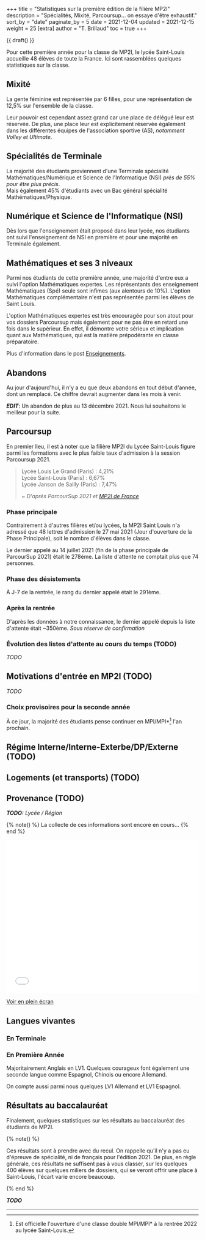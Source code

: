 +++
title = "Statistiques sur la première édition de la filière MP2I"
description = "Spécialités, Mixité, Parcoursup... on essaye d'être exhaustif."
sort_by = "date"
paginate_by = 5
date = 2021-12-04
updated = 2021-12-15
weight = 25
[extra]
author = "T. Brillaud"
toc = true
+++

{{ draft() }}

Pour cette première année pour la classe de MP2I, le lycée Saint-Louis accueille 48 élèves de toute la France. 
Ici sont rassemblées quelques statistiques sur la classe.

## Mixité

La gente féminine est représentée par 6 filles, pour une représentation de 12,5% sur l'ensemble de la classe.

Leur pouvoir est cependant assez grand car une place de délégué leur est réservée. De plus, une place leur est explicitement réservée également dans les différentes équipes de l'association sportive (AS), *notamment Volley et Ultimate*.

## Spécialités de Terminale

La majorité des étudiants proviennent d'une Terminale spécialité Mathématiques/Numérique et Science de l'Informatique (NSI) *près de 55% pour être plus précis*.  
Mais également 45% d'étudiants avec un Bac général spécialité Mathématiques/Physique.

## Numérique et Science de l'Informatique (NSI)

Dès lors que l'enseignement était proposé dans leur lycée, nos étudiants ont suivi l'enseignement de NSI en première et pour une majorité en Terminale également.

## Mathématiques et ses 3 niveaux

Parmi nos étudiants de cette première année, une majorité d'entre eux a suivi l'option Mathématiques expertes.
Les réprésentants des enseignement Mathématiques (Spé) seule sont infimes (aux alentours de 10%). L'option Mathématiques complémentaire n'est pas représentée parmi les élèves de Saint Louis.

L'option Mathématiques expertes est très encouragée pour son atout pour vos dossiers Parcoursup mais également pour ne pas être en retard une fois dans le supérieur. En effet, il démontre votre sérieux et implication quant aux Mathématiques, qui est la matière prépodérante en classe préparatoire.

Plus d'information dans le post [Enseignements](@/a-propos/enseignements.md). <!-- TODO: ajouter l'ancre -->

## Abandons

Au jour d'aujourd'hui, il n'y a eu que deux abandons en tout début d'année, dont un remplacé.
Ce chiffre devrait augmenter dans les mois à venir.

***EDIT***: Un abandon de plus au 13 décembre 2021. Nous lui souhaitons le meilleur pour la suite.

## Parcoursup 

En premier lieu, il est à noter que la filière MP2I du Lycée Saint-Louis figure parmi les formations avec le plus faible taux d'admission à la session Parcoursup 2021. 

>    Lycée Louis Le Grand (Paris) : 4,21%  
>    Lycée Saint-Louis (Paris) : 6,67%  
>    Lycée Janson de Sailly (Paris) : 7,47%
>
> ~ *D'après ParcourSup 2021 et [MP2I de France](https://github.com/mp2i-france/mp2i-france-website/blob/develop/contenu/filiere/la_filiere.md)*

### Phase principale

Contrairement à d'autres filières et/ou lycées, la MP2I Saint Louis n'a adressé que 48 lettres d'admission le 27 mai 2021 (Jour d'ouverture de la Phase Principale), soit le nombre d'élèves dans le classe.


Le dernier appelé au 14 juillet 2021 (fin de la phase principale de ParcourSup 2021) était le 278ème.
La liste d'attente ne comptait plus que 74 personnes.

### Phase des désistements

À J-7 de la rentrée, le rang du dernier appelé était le 291ème.

### Après la rentrée

D'après les données à notre connaissance, le dernier appelé depuis la liste d'attente était ~350ème.
*Sous réserve de confirmation*

### Évolution des listes d'attente au cours du temps (TODO)

*TODO*

## Motivations d'entrée en MP2I (TODO)

*TODO*

### Choix provisoires pour la seconde année

À ce jour, la majorité des étudiants pense continuer en MPI/MPI*[^1] l'an prochain.

## Régime Interne/Interne-Exterbe/DP/Externe (TODO)

## Logements (et transports) (TODO)

## Provenance (TODO)

***TODO:** Lycée / Région*

{% note() %}
La collecte de ces informations sont encore en cours...
{% end %}

<iframe width="100%" height="400px" frameborder="0" allowfullscreen src="//umap.openstreetmap.fr/fr/map/provenancemp2isl_689322?scaleControl=false&miniMap=true&scrollWheelZoom=false&zoomControl=true&allowEdit=false&moreControl=true&searchControl=null&tilelayersControl=null&embedControl=null&datalayersControl=expanded&onLoadPanel=undefined&captionBar=true"></iframe><p><a href="//umap.openstreetmap.fr/fr/map/provenancemp2isl_689322">Voir en plein écran</a></p>

## Langues vivantes

### En Terminale

### En Première Année

Majoritairement Anglais en LV1. Quelques courageux font également une seconde langue comme Espagnol, Chinois ou encore Allemand.

On compte aussi parmi nous quelques LV1 Allemand et LV1 Espagnol.

## Résultats au baccalauréat

Finalement, quelques statistiques sur les résultats au baccalauréat des étudiants de MP2I.

{% note() %}

Ces résultats sont à prendre avec du recul. On rappelle qu'il n'y a pas eu d'épreuve de spécialité, ni de français pour l'édition 2021. De plus, en règle générale, ces résultats ne suffisent pas à vous classer, sur les quelques 400 élèves sur quelques miliers de dossiers, qui se veront offrir une place à Saint-Louis, l'écart varie encore beaucoup.

{% end %}

***TODO***

* * *

[^1]: Est officielle l'ouverture d'une classe double MPI/MPI* à la rentrée 2022 au lycée Saint-Louis.